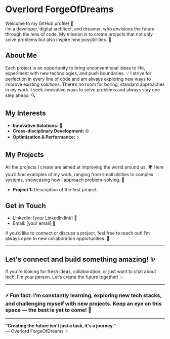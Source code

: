 # Overlord ForgeOfDreams

Welcome to my GitHub profile! 🚀  
I’m a developer, digital architect, and dreamer, who envisions the future through the lens of code. My mission is to create projects that not only solve problems but also inspire new possibilities. 🌟

## About Me

Each project is an opportunity to bring unconventional ideas to life, experiment with new technologies, and push boundaries. 💡 I strive for perfection in every line of code and am always exploring new ways to improve existing solutions. There’s no room for boring, standard approaches in my work. I seek innovative ways to solve problems and always stay one step ahead. 🔍

## My Interests

- **Innovative Solutions:** 🔧
- **Cross-disciplinary Development:**  🌐
- **Optimization & Performance:**  ⚡

## My Projects

All the projects I create are aimed at improving the world around us. 🌍 Here you’ll find examples of my work, ranging from small utilities to complex systems, showcasing how I approach problem-solving. 🔧

- **Project 1:** Description of the first project.

## Get in Touch

- LinkedIn: [your LinkedIn link] 💼
- Email: [your email] 📧

If you’d like to connect or discuss a project, feel free to reach out! I’m always open to new collaboration opportunities. 🤝

---

## Let's connect and build something amazing! ✨

If you're looking for fresh ideas, collaboration, or just want to chat about tech, I'm your person. Let’s create the future together! 💥

---

### ⚡ Fun fact: I’m constantly learning, exploring new tech stacks, and challenging myself with new projects. Keep an eye on this space — the best is yet to come! 🌱

---

**"Creating the future isn't just a task, it's a journey."**  
— Overlord ForgeOfDreams ✨

